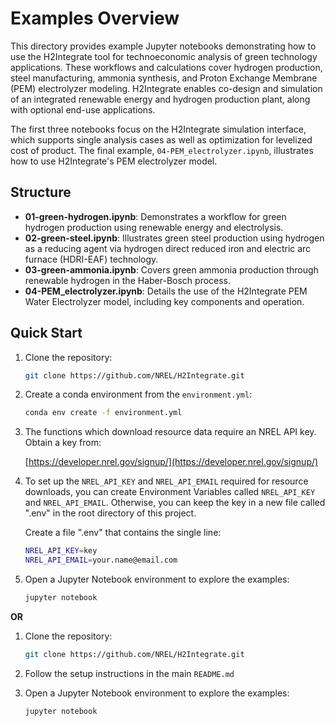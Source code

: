 # Examples Overview

This directory provides example Jupyter notebooks demonstrating how to use the H2Integrate tool for technoeconomic analysis of green technology applications. These workflows and calculations cover hydrogen production, steel manufacturing, ammonia synthesis, and Proton Exchange Membrane (PEM) electrolyzer modeling. H2Integrate enables co-design and simulation of an integrated renewable energy and hydrogen production plant, along with optional end-use applications.

The first three notebooks focus on the H2Integrate simulation interface, which supports single analysis cases as well as optimization for levelized cost of product. The final example, `04-PEM_electrolyzer.ipynb`, illustrates how to use H2Integrate's PEM electrolyzer model.

## Structure

- **01-green-hydrogen.ipynb**: Demonstrates a workflow for green hydrogen production using renewable energy and electrolysis.
- **02-green-steel.ipynb**: Illustrates green steel production using hydrogen as a reducing agent via hydrogen direct reduced iron and electric arc furnace (HDRI-EAF) technology.
- **03-green-ammonia.ipynb**: Covers green ammonia production through renewable hydrogen in the Haber-Bosch process.
- **04-PEM_electrolyzer.ipynb**: Details the use of the H2Integrate PEM Water Electrolyzer model, including key components and operation.

## Quick Start
1. Clone the repository:
    ```bash
    git clone https://github.com/NREL/H2Integrate.git
    ```
2. Create a conda environment from the `environment.yml`:
    ```bash
    conda env create -f environment.yml
    ```
3. The functions which download resource data require an NREL API key. Obtain a key from:

    [https://developer.nrel.gov/signup/](https://developer.nrel.gov/signup/)

4. To set up the `NREL_API_KEY` and `NREL_API_EMAIL` required for resource downloads, you can create
   Environment Variables called `NREL_API_KEY` and `NREL_API_EMAIL`. Otherwise, you can keep the key
   in a new file called ".env" in the root directory of this project.

    Create a file ".env" that contains the single line:

    ```bash
    NREL_API_KEY=key
    NREL_API_EMAIL=your.name@email.com
    ```
5. Open a Jupyter Notebook environment to explore the examples:

    ```bash
   jupyter notebook
   ```

**OR**
1. Clone the repository:
    ```bash
    git clone https://github.com/NREL/H2Integrate.git
    ```
2. Follow the setup instructions in the main `README.md`
3. Open a Jupyter Notebook environment to explore the examples:

    ```bash
   jupyter notebook
   ```
